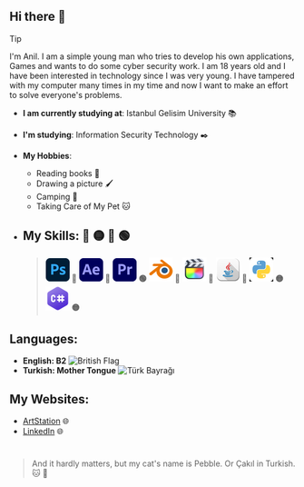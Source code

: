## Hi there 👋

>[!TIP]
>I'm Anil. I am a simple young man who tries to develop his own applications, 
>Games and wants to do some cyber security work. 
>I am 18 years old and I have been interested in technology since I was very young.
>I have tampered with my computer many times in my time
>and now I want to make an effort to solve everyone's problems.

- **I am currently studying at**: Istanbul Gelisim University :books:
- **I'm studying**: Information Security Technology :black_nib:

- **My Hobbies**: 
  + Reading books :open_book:
  + Drawing a picture :paintbrush:
  + Camping :mount_fuji:
  + Taking Care of My Pet :cat:


- ## **My Skills**: :red_circle: 	:yellow_circle: :large_blue_circle: :green_circle:
   > ![Photoshop](https://github.com/anlyetim/anlyetim/blob/main/Icons/PhotoshopIcon.png)  **:large_blue_circle:**
    ![After Effects](https://github.com/anlyetim/anlyetim/blob/main/Icons/AfterEffectsIcon.png)  **:large_blue_circle:**
    ![Premiere Pro](https://github.com/anlyetim/anlyetim/blob/main/Icons/PremiereProIcon.png)  **:green_circle:**
    ![Blender](https://github.com/anlyetim/anlyetim/blob/main/Icons/BlenderIcon.png)  **:large_blue_circle:**
    ![Final Cut Pro](https://github.com/anlyetim/anlyetim/blob/main/Icons/FinalCutIcon.png)  **:large_blue_circle:**
    ![Java](https://github.com/anlyetim/anlyetim/blob/main/Icons/JavaIcon.png)  **:red_circle:**
    ![Python](https://github.com/anlyetim/anlyetim/blob/main/Icons/PythonIcon.png)  **:yellow_circle:**
    ![CSharp](https://github.com/anlyetim/anlyetim/blob/main/Icons/CSharpIcon.png)  **:yellow_circle:**
  
## Languages:
-  **English: B2** <img src="https://upload.wikimedia.org/wikipedia/en/a/ae/Flag_of_the_United_Kingdom.svg" alt="British Flag" width="20" height="15">
-  **Turkish: Mother Tongue** <img src="https://upload.wikimedia.org/wikipedia/commons/b/b4/Flag_of_Turkey.svg" alt="Türk Bayrağı" width="20" height="15">


## My Websites:
  - [ArtStation](https://anly05.artstation.com/) :globe_with_meridians:
  - [LinkedIn](https://www.linkedin.com/in/an%C4%B1l-yetim-374993239/) :globe_with_meridians:


#

> And it hardly matters, but my cat's name is Pebble. Or Çakıl in Turkish. :cat: :smiling_face_with_three_hearts:
 



